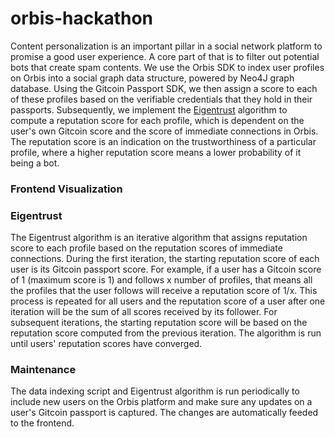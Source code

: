 # orbis-hackathon

Content personalization is an important pillar in a social network platform to promise a good user experience. A core part of that is to filter out potential bots that create spam contents. We use the Orbis SDK to index user profiles on Orbis into a social graph data structure, powered by Neo4J graph database. Using the Gitcoin Passport SDK, we then assign a score to each of these profiles based on the verifiable credentials that they hold in their passports. Subsequently, we implement the [Eigentrust](https://eigen-books.gitbook.io/eigen-trust/) algorithm to compute a reputation score for each profile, which is dependent on the user's own Gitcoin score and the score of immediate connections in Orbis. The reputation score is an indication on the trustworthiness of a particular profile, where a higher reputation score means a lower probability of it being a bot. 

### Frontend Visualization

### Eigentrust

The Eigentrust algorithm is an iterative algorithm that assigns reputation score to each profile based on the reputation scores of immediate connections. During the first iteration, the starting reputation score of each user is its Gitcoin passport score. For example, if a user has a Gitcoin score of 1 (maximum score is 1) and follows x number of profiles, that means all the profiles that the user follows will receive a reputation score of 1/x. This process is repeated for all users and the reputation score of a user after one iteration will be the sum of all scores received by its follower. For subsequent iterations, the starting reputation score will be based on the reputation score computed from the previous iteration. The algorithm is run until users' reputation scores have converged. 

### Maintenance

The data indexing script and Eigentrust algorithm is run periodically to include new users on the Orbis platform and make sure any updates on a user's Gitcoin passport is captured. The changes are automatically feeded to the frontend. 


